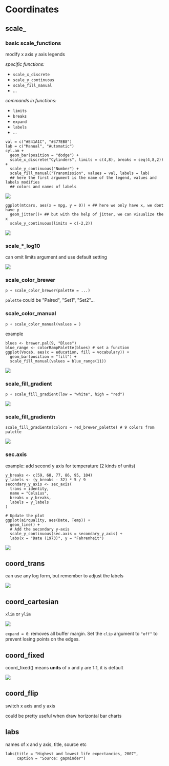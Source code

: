 # Coordinates

## scale\_

### basic scale\_functions

modify x axis y axis legends

_specific functions:_

* `scale_x_discrete` 
* `scale_y_continuous`
* `scale_fill_manual`
* ...

_commands in functions:_

* `limits`
* `breaks`
* `expand`
* `labels`
* ...

```text
val = c("#E41A1C", "#377EB8")
lab = c("Manual", "Automatic")
cyl.am +
  geom_bar(position = "dodge") +
  scale_x_discrete("Cylinders", limits = c(4,8), breaks = seq(4,8,2)) + 
  scale_y_continuous("Number") +
  scale_fill_manual("Transmission", values = val, labels = lab) 
  ## here the first argument is the name of the legend, values and labels modifies
  ## colors and names of labels
```

![](../../.gitbook/assets/image%20%28138%29.png)

```text
ggplot(mtcars, aes(x = mpg, y = 0)) + ## here we only have x, we dont have y
  geom_jitter()+ ## but with the help of jitter, we can visualize the x
  scale_y_continuous(limits = c(-2,2))
```

![](../../.gitbook/assets/image%20%28156%29.png)

### scale\_\*\_log10

can omit limits argument and use default setting

![](../../.gitbook/assets/image%20%28195%29.png)

### scale\_color\_brewer

```text
p + scale_color_brewer(palette = ...)
```

`palette` could be "Paired", "Set1", "Set2"...

### scale\_color\_manual

```text
p + scale_color_manual(values = )
```

example

```text
blues <- brewer.pal(9, "Blues")
blue_range <- colorRampPalette(blues) # set a function
ggplot(Vocab, aes(x = education, fill = vocabulary)) +
  geom_bar(position = "fill") +
  scale_fill_manual(values = blue_range(11))
```

![](../../.gitbook/assets/image%20%28190%29.png)

### scale\_fill\_gradient

```text
p + scale_fill_gradient(low = "white", high = "red")
```

![](../../.gitbook/assets/image%20%28210%29.png)

### scale\_fill\_gradientn

```text
scale_fill_gradientn(colors = red_brewer_palette) # 9 colors from palette
```

![](../../.gitbook/assets/image%20%28217%29.png)

### sec.axis

example: add second y axis for temperature \(2 kinds of units\)

```text
y_breaks <- c(59, 68, 77, 86, 95, 104)
y_labels <- (y_breaks - 32) * 5 / 9
secondary_y_axis <- sec_axis(
  trans = identity,
  name = "Celsius",
  breaks = y_breaks,
  labels = y_labels
)

# Update the plot
ggplot(airquality, aes(Date, Temp)) +
  geom_line() +
  # Add the secondary y-axis 
  scale_y_continuous(sec.axis = secondary_y_axis) +
  labs(x = "Date (1973)", y = "Fahrenheit")
```

![](../../.gitbook/assets/image%20%28197%29.png)

## coord\_trans

can use any log form, but remember to adjust the labels

![](../../.gitbook/assets/image%20%28208%29.png)

## coord\_cartesian

`xlim` or `ylim`

![](../../.gitbook/assets/image%20%28198%29.png)

`expand = 0`: removes all buffer margin. Set the `clip` argument to `"off"` to prevent losing points on the edges.

## coord\_fixed

coord\_fixed\(\) means **units** of x and y are 1:1, it is default

![](../../.gitbook/assets/image%20%28203%29.png)

## coord\_flip

switch x axis and y axis

could be pretty useful when draw horizontal bar charts

## labs

names of x and y axis, title, source etc

```text
labs(title = "Highest and lowest life expectancies, 2007", 
     caption = "Source: gapminder")
```

### 


